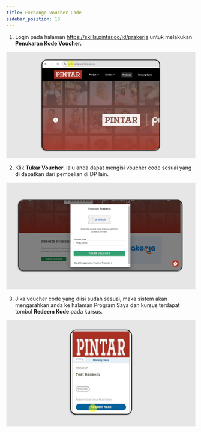 ```yaml
---
title: Exchange Voucher Code
sidebar_position: 13
---
```

1. Login pada halaman https://skills.pintar.co/id/prakerja untuk melakukan **Penukaran Kode Voucher.**

![](/img/exchange-indo-1.png)

2. Klik **Tukar Voucher**, lalu anda dapat mengisi voucher code sesuai yang di dapatkan dari pembelian di DP lain.

![](/img/exchange-indo-2.png)

3. Jika voucher code yang diisi sudah sesuai, maka sistem akan mengarahkan anda ke halaman Program Saya dan kursus terdapat tombol **Redeem Kode** pada kursus.

![](/img/exchange-3.png)
